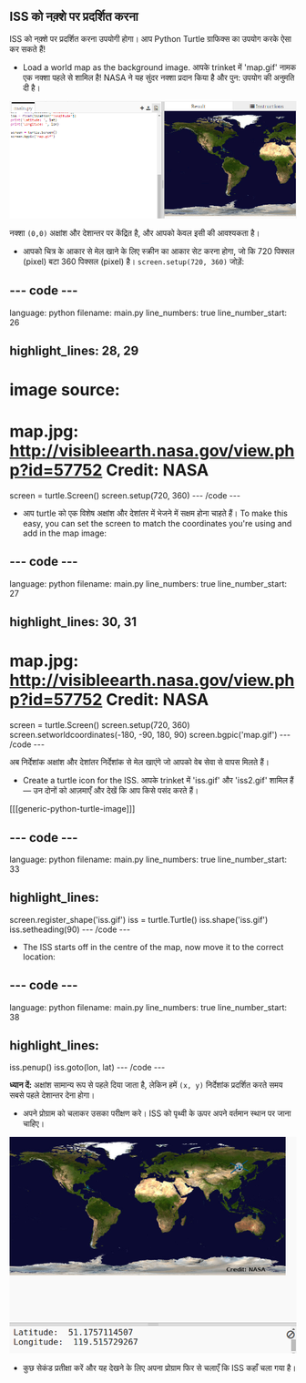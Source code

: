 ## ISS को नक़्शे पर प्रदर्शित करना

ISS को नक़्शे पर प्रदर्शित करना उपयोगी होगा। आप Python Turtle ग्राफिक्स का उपयोग करके ऐसा कर सकते हैं!

+ Load a world map as the background image. आपके trinket में 'map.gif' नामक एक नक्शा पहले से शामिल है! NASA ने यह सुंदर नक्शा प्रदान किया है और पुन: उपयोग की अनुमति दी है। 

![स्क्रीनशॉट](images/iss-map.png)

नक्शा `(0,0)` अक्षांश और देशान्तर पर केंद्रित है, और आपको केवल इसी की आवश्यकता है।

+ आपको चित्र के आकार से मेल खाने के लिए स्क्रीन का आकार सेट करना होगा, जो कि 720 पिक्सल (pixel) बटा 360 पिक्सल (pixel) है। `screen.setup(720, 360)` जोड़ें:

## \--- code \---

language: python filename: main.py line_numbers: true line_number_start: 26

## highlight_lines: 28, 29

# image source:

# map.jpg: http://visibleearth.nasa.gov/view.php?id=57752 Credit: NASA

screen = turtle.Screen() screen.setup(720, 360) \--- /code \---

+ आप turtle को एक विशेष अक्षांश और देशांतर में भेजने में सक्षम होना चाहते हैं। To make this easy, you can set the screen to match the coordinates you're using and add in the map image:

## \--- code \---

language: python filename: main.py line_numbers: true line_number_start: 27

## highlight_lines: 30, 31

# map.jpg: http://visibleearth.nasa.gov/view.php?id=57752 Credit: NASA

screen = turtle.Screen() screen.setup(720, 360) screen.setworldcoordinates(-180, -90, 180, 90) screen.bgpic('map.gif') \--- /code \---

अब निर्देशांक अक्षांश और देशांतर निर्देशांक से मेल खाएंगे जो आपको वेब सेवा से वापस मिलते हैं।

+ Create a turtle icon for the ISS. आपके trinket में 'iss.gif' और 'iss2.gif' शामिल हैं — उन दोनों को आज़माएँ और देखें कि आप किसे पसंद करते हैं। 

[[[generic-python-turtle-image]]]

## \--- code \---

language: python filename: main.py line_numbers: true line_number_start: 33

## highlight_lines:

screen.register_shape('iss.gif') iss = turtle.Turtle() iss.shape('iss.gif') iss.setheading(90) \--- /code \---

+ The ISS starts off in the centre of the map, now move it to the correct location:

## \--- code \---

language: python filename: main.py line_numbers: true line_number_start: 38

## highlight_lines:

iss.penup() iss.goto(lon, lat) \--- /code \---

**ध्यान दें:** अक्षांश सामान्य रूप से पहले दिया जाता है, लेकिन हमें `(x, y)` निर्देशांक प्रदर्शित करते समय सबसे पहले देशान्तर देना होगा।

+ अपने प्रोग्राम को चलाकर उसका परीक्षण करे। ISS को पृथ्वी के ऊपर अपने वर्तमान स्थान पर जाना चाहिए। 

![स्क्रीनशॉट](images/iss-plotted.png)

+ कुछ सेकंड प्रतीक्षा करें और यह देखने के लिए अपना प्रोग्राम फिर से चलाएँ कि ISS कहाँ चला गया है।